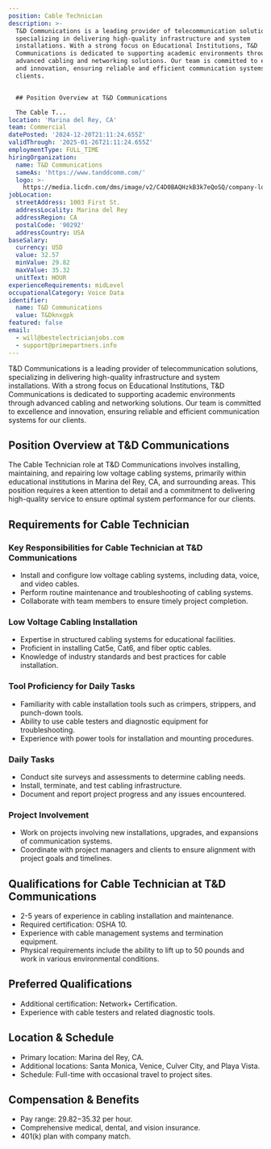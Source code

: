 ```yaml
---
position: Cable Technician
description: >-
  T&D Communications is a leading provider of telecommunication solutions,
  specializing in delivering high-quality infrastructure and system
  installations. With a strong focus on Educational Institutions, T&D
  Communications is dedicated to supporting academic environments through
  advanced cabling and networking solutions. Our team is committed to excellence
  and innovation, ensuring reliable and efficient communication systems for our
  clients.


  ## Position Overview at T&D Communications

  The Cable T...
location: 'Marina del Rey, CA'
team: Commercial
datePosted: '2024-12-20T21:11:24.655Z'
validThrough: '2025-01-26T21:11:24.655Z'
employmentType: FULL_TIME
hiringOrganization:
  name: T&D Communications
  sameAs: 'https://www.tanddcomm.com/'
  logo: >-
    https://media.licdn.com/dms/image/v2/C4D0BAQHzkB3k7eQoSQ/company-logo_200_200/company-logo_200_200/0/1631320385872?e=2147483647&v=beta&t=nuFy5lrwqoCuQ6_2P8hO_EwhwJlnndzcbM7ZPSfdKlM
jobLocation:
  streetAddress: 1003 First St.
  addressLocality: Marina del Rey
  addressRegion: CA
  postalCode: '90292'
  addressCountry: USA
baseSalary:
  currency: USD
  value: 32.57
  minValue: 29.82
  maxValue: 35.32
  unitText: HOUR
experienceRequirements: midLevel
occupationalCategory: Voice Data
identifier:
  name: T&D Communications
  value: T&Dknxgpk
featured: false
email:
  - will@bestelectricianjobs.com
  - support@primepartners.info
---
```




T&D Communications is a leading provider of telecommunication solutions, specializing in delivering high-quality infrastructure and system installations. With a strong focus on Educational Institutions, T&D Communications is dedicated to supporting academic environments through advanced cabling and networking solutions. Our team is committed to excellence and innovation, ensuring reliable and efficient communication systems for our clients.

## Position Overview at T&D Communications
The Cable Technician role at T&D Communications involves installing, maintaining, and repairing low voltage cabling systems, primarily within educational institutions in Marina del Rey, CA, and surrounding areas. This position requires a keen attention to detail and a commitment to delivering high-quality service to ensure optimal system performance for our clients.

## Requirements for Cable Technician

### Key Responsibilities for Cable Technician at T&D Communications
- Install and configure low voltage cabling systems, including data, voice, and video cables.
- Perform routine maintenance and troubleshooting of cabling systems.
- Collaborate with team members to ensure timely project completion.

### Low Voltage Cabling Installation
- Expertise in structured cabling systems for educational facilities.
- Proficient in installing Cat5e, Cat6, and fiber optic cables.
- Knowledge of industry standards and best practices for cable installation.

### Tool Proficiency for Daily Tasks
- Familiarity with cable installation tools such as crimpers, strippers, and punch-down tools.
- Ability to use cable testers and diagnostic equipment for troubleshooting.
- Experience with power tools for installation and mounting procedures.

### Daily Tasks
- Conduct site surveys and assessments to determine cabling needs.
- Install, terminate, and test cabling infrastructure.
- Document and report project progress and any issues encountered.

### Project Involvement
- Work on projects involving new installations, upgrades, and expansions of communication systems.
- Coordinate with project managers and clients to ensure alignment with project goals and timelines.

## Qualifications for Cable Technician at T&D Communications
- 2-5 years of experience in cabling installation and maintenance.
- Required certification: OSHA 10.
- Experience with cable management systems and termination equipment.
- Physical requirements include the ability to lift up to 50 pounds and work in various environmental conditions.

## Preferred Qualifications
- Additional certification: Network+ Certification.
- Experience with cable testers and related diagnostic tools.

## Location & Schedule
- Primary location: Marina del Rey, CA.
- Additional locations: Santa Monica, Venice, Culver City, and Playa Vista.
- Schedule: Full-time with occasional travel to project sites.

## Compensation & Benefits
- Pay range: $29.82-$35.32 per hour.
- Comprehensive medical, dental, and vision insurance.
- 401(k) plan with company match.
